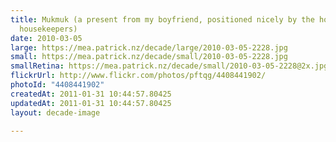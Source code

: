 ```yaml
---
title: Mukmuk (a present from my boyfriend, positioned nicely by the hotel
  housekeepers)
date: 2010-03-05
large: https://mea.patrick.nz/decade/large/2010-03-05-2228.jpg
small: https://mea.patrick.nz/decade/small/2010-03-05-2228.jpg
smallRetina: https://mea.patrick.nz/decade/small/2010-03-05-2228@2x.jpg
flickrUrl: http://www.flickr.com/photos/pftqg/4408441902/
photoId: "4408441902"
createdAt: 2011-01-31 10:44:57.80425
updatedAt: 2011-01-31 10:44:57.80425
layout: decade-image

---
```


